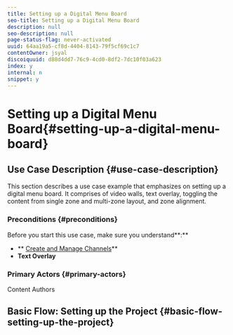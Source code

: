 ```yaml
---
title: Setting up a Digital Menu Board
seo-title: Setting up a Digital Menu Board
description: null
seo-description: null
page-status-flag: never-activated
uuid: 64aa19a5-cf8d-4404-8143-79f5cf69c1c7
contentOwner: jsyal
discoiquuid: d88d4dd7-76c9-4cd0-8df2-7dc10f03a623
index: y
internal: n
snippet: y
---
```


# Setting up a Digital Menu Board{#setting-up-a-digital-menu-board}

## Use Case Description {#use-case-description}

This section describes a use case example that emphasizes on setting up a digital menu board. It comprises of video walls, text overlay, toggling the content from single zone and multi-zone layout, and zone alignment.

### Preconditions {#preconditions}

Before you start this use case, make sure you understand**:**

* ** [Create and Manage Channels](../../screens/using/managing-channels.md)**
* **Text Overlay**

### Primary Actors {#primary-actors}

Content Authors

## Basic Flow: Setting up the Project {#basic-flow-setting-up-the-project}

